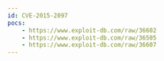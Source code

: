 ```yaml
---
id: CVE-2015-2097
pocs:
    - https://www.exploit-db.com/raw/36602
    - https://www.exploit-db.com/raw/36505
    - https://www.exploit-db.com/raw/36607
---
```

